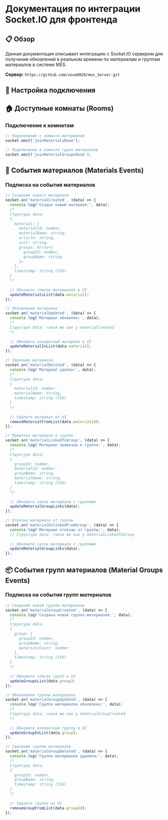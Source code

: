 # Документация по интеграции Socket.IO для фронтенда

## 📋 Обзор

Данная документация описывает интеграцию с Socket.IO сервером для получения обновлений в реальном времени по материалам и группам материалов в системе MES.

**Сервер:** `https://github.com/vova0020/mes_Server.git`

## 🔧 Настройка подключения


## 🏠 Доступные комнаты (Rooms)

### Подключение к комнатам

```javascript
// Подключение к комнате материалов
socket.emit('joinMaterialsRoom');

// Подключение к комнате групп материалов
socket.emit('joinMaterialGroupsRoom');
```

## 📡 События материалов (Materials Events)

### Подписка на события материалов

```javascript
// Создание нового материала
socket.on('materialCreated', (data) => {
  console.log('Создан новый материал:', data);
  /*
  Структура data:
  {
    material: {
      materialId: number,
      materialName: string,
      article: string,
      unit: string,
      groups: Array<{
        groupId: number,
        groupName: string
      }>
    },
    timestamp: string (ISO)
  }
  */
  
  // Обновите список материалов в UI
  updateMaterialsList(data.material);
});

// Обновление материала
socket.on('materialUpdated', (data) => {
  console.log('Материал обновлен:', data);
  /*
  Структура data: такая же как у materialCreated
  */
  
  // Обновите конкретный материал в UI
  updateMaterialInList(data.material);
});

// Удаление материала
socket.on('materialDeleted', (data) => {
  console.log('Материал удален:', data);
  /*
  Структура data:
  {
    materialId: number,
    materialName: string,
    timestamp: string (ISO)
  }
  */
  
  // Удалите материал из UI
  removeMaterialFromList(data.materialId);
});

// Привязка материала к группе
socket.on('materialLinkedToGroup', (data) => {
  console.log('Материал привязан к группе:', data);
  /*
  Структура data:
  {
    groupId: number,
    materialId: number,
    groupName: string,
    materialName: string,
    timestamp: string (ISO)
  }
  */
  
  // Обновите связи материала с группами
  updateMaterialGroupLinks(data);
});

// Отвязка материала от группы
socket.on('materialUnlinkedFromGroup', (data) => {
  console.log('Материал отвязан от группы:', data);
  // Структура data: такая же как у materialLinkedToGroup
  
  // Обновите связи материала с группами
  updateMaterialGroupLinks(data);
});
```

## 📦 События групп материалов (Material Groups Events)

### Подписка на события групп материалов

```javascript
// Создание новой группы материалов
socket.on('materialGroupCreated', (data) => {
  console.log('Создана новая группа материалов:', data);
  /*
  Структура data:
  {
    group: {
      groupId: number,
      groupName: string,
      materialsCount: number
    },
    timestamp: string (ISO)
  }
  */
  
  // Обновите список групп в UI
  updateGroupsList(data.group);
});

// Обновление группы материалов
socket.on('materialGroupUpdated', (data) => {
  console.log('Группа материалов обновлена:', data);
  /*
  Структура data: такая же как у materialGroupCreated
  */
  
  // Обновите конкретную группу в UI
  updateGroupInList(data.group);
});

// Удаление группы материалов
socket.on('materialGroupDeleted', (data) => {
  console.log('Группа материалов удалена:', data);
  /*
  Структура data:
  {
    groupId: number,
    groupName: string,
    timestamp: string (ISO)
  }
  */
  
  // Удалите группу из UI
  removeGroupFromList(data.groupId);
});
```

